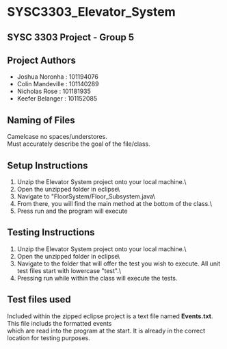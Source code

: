 # SYSC3303_Elevator_System

## SYSC 3303 Project - Group 5

## Project Authors

* Joshua Noronha : 101194076
* Colin Mandeville : 101140289
* Nicholas Rose : 101181935
* Keefer Belanger : 101152085

## Naming of Files
Camelcase no spaces/understores.\
Must accurately describe the goal of the file/class.

## Setup Instructions
1. Unzip the Elevator System project onto your local machine.\
2. Open the unzipped folder in eclipse\
3. Navigate to "FloorSystem/Floor_Subsystem.java\
4. From there, you will find the main method at the bottom of the class.\
5. Press run and the program will execute

## Testing Instructions
1. Unzip the Elevator System project onto your local machine.\
2. Open the unzipped folder in eclipse\
3. Navigate to the folder that will offer the test you wish to execute. All unit test files start with lowercase "test".\
4. Pressing run while within the class will execute the tests.

## Test files used
Included within the zipped eclipse project is a text file named <b>Events.txt</b>. This file includs the formatted events\
which are read into the program at the start. It is already in the correct location for testing purposes.

